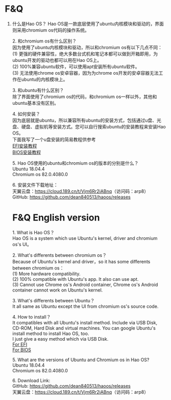 # F&Q
1. 什么是Hao OS？
Hao OS是一款底层使用了ubuntu内核模块和驱动的，界面则采用chromium os代码的操作系统。<p>
	2. 和chromium os有什么区别？<br>
	因为使用了ubuntu内核模块和驱动，所以和chromium os有以下几点不同：<br>
	(1) 更强的硬件兼容性，绝大多数台式机和笔记本都可以做到开箱即用，为ubuntu开发的驱动也都可以用在Hao OS上。<br>
	(2) 100%兼容ubuntu软件，可以使用apt安装所有ubuntu软件。<br>
	(3) 无法使用chrome os安卓容器，因为为chrome os开发的安卓容器无法工作在ubuntu的内核模块上。<p>
	3. 和ubuntu有什么区别？<br>
	除了界面使用了chromium os的代码，和chromium os一样以外，其他和ubuntu基本没有区别。<p>
	4. 如何安装？<br>
	因为底层就是ubuntu，所以兼容所有ubuntu的安装方式，包括通过u盘、光盘、硬盘、虚拟机等安装方式。您可以自行搜索ubuntu的安装教程来安装Hao OS。<br>
	下面我写了一个u盘安装的简易教程供参考<br>
	<a href="#" target="_blank">EFI安装教程</a><br>
	<a href="#" target="_blank">BIOS安装教程</a><p>
	5. Hao OS使用的ubuntu和chromium os的版本的分别是什么？<br>
	Ubuntu 18.04.4<br>
	Chromium os 82.0.4080.0<p>
	6. 安装文件下载地址：<br>
	天翼云盘：<a href="https://cloud.189.cn/t/Vjm6Rr2iABnq" target="_blank">https://cloud.189.cn/t/Vjm6Rr2iABnq</a>（访问码：arp8）<br>
	GitHub: <a href="https://github.com/dean840513/haoos/releases" target="_blank">https://github.com/dean840513/haoos/releases</a>

	<h1>F&Q English version</h1>
	1. What is Hao OS？<br>
	Hao OS is a system which use Ubuntu's kernel, driver and chromium os's UI。<p>
	2. What's differents between chromium os？<br>
	Because of Ubuntu's kernel and driver，so it has some differents between chromium os：<br>
	(1) More hardware compatibility. <br>
	(2) 100% compatible with Ubuntu's app. It also can use apt.<br>
	(3) Cannot use Chrome os's Android container, Chrome os's Android container cannot work on Ubuntu's kernel.<p>
	3. What's differents between Ubuntu？<br>
	It all same as Ubuntu except the UI from chromium os's source code.<p>
	4. How to install？<br>
	It compatibles with all Ubuntu's install method. Include via USB Disk, CD-ROM, Hard Disk and virtual machines. You can google Ubuntu's install method to install Hao OS, too.<br>
	I just give a easy method which via USB Disk.<br>
	<a href="#" target="_blank">For EFI</a><br>
	<a href="#" target="_blank">For BIOS</a><p>
	5. What are the versions of Ubuntu and Chromium os in Hao OS?<br>
	Ubuntu 18.04.4<br>
	Chromium os 82.0.4080.0<p>
	6. Download Link:<br>
	GitHub: <a href="https://github.com/dean840513/haoos/releases" target="_blank">https://github.com/dean840513/haoos/releases</a><br>
	天翼云盘：<a href="https://cloud.189.cn/t/Vjm6Rr2iABnq" target="_blank">https://cloud.189.cn/t/Vjm6Rr2iABnq</a>（访问码：arp8）
